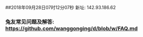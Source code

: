 ##2018年09月28日07时12分07秒 新址: 142.93.186.62
### 兔友常见问题及解答: https://github.com/wanggonging/d/blob/w/FAQ.md
